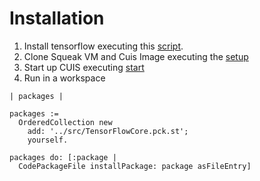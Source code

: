 # Installation 

1. Install tensorflow executing this [script](scripts/install-tensorflow.sh).
2. Clone Squeak VM and Cuis Image executing the [setup](scripts/setup.sh)
3. Start up CUIS executing [start](start.sh) 
4. Run in a workspace 

```
| packages |

packages := 
  OrderedCollection new
    add: '../src/TensorFlowCore.pck.st'; 
    yourself. 

packages do: [:package |
  CodePackageFile installPackage: package asFileEntry]
```
